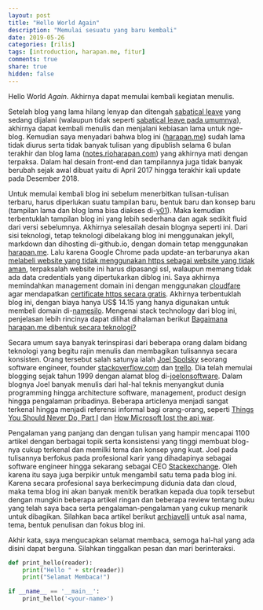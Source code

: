 ```yaml
---
layout: post
title: "Hello World Again"
description: "Memulai sesuatu yang baru kembali"
date: 2019-05-26
categories: [rilis]
tags: [introduction, harapan.me, fitur]
comments: true
share: true
hidden: false
---
```


Hello World *Again*. Akhirnya dapat memulai kembali kegiatan menulis.

Setelah blog yang lama hilang lenyap dan ditengah [sabatical leave](blog/sabatical-leave/) yang sedang dijalani (walaupun tidak seperti [sabatical leave pada umumnya](https://www.thebalancecareers.com/why-employers-should-consider-sabbatical-leave-programs-4171929)), akhirnya dapat kembali menulis dan menjalani kebiasan lama untuk nge-blog. Kemudian saya menyadari bahwa blog ini ([harapan.me](https://www.harapan.me)) sudah lama tidak diurus serta tidak banyak tulisan yang dipublish selama 6 bulan terakhir dan blog lama ([notes.rioharapan.com](http://notes.rioharapan.com)) yang akhirnya mati dengan terpaksa. Dalam hal desain front-end dan tampilannya juga tidak banyak berubah sejak awal dibuat yaitu di April 2017 hingga terakhir kali update pada Desember 2018.

Untuk memulai kembali blog ini sebelum menerbitkan tulisan-tulisan terbaru, harus diperlukan suatu tampilan baru, bentuk baru dan konsep baru (tampilan lama dan blog lama bisa diakses di-[v01](https://www.harapan.me)). Maka kemudian terbentuklah tampilan blog ini yang lebih sederhana dan agak sedikit fluid dari versi sebelumnya. Akhirnya selesailah desain blognya seperti ini. Dari sisi teknologi, tetap teknologi dibelakang blog ini menggunakan jekyll, markdown dan dihosting di-github.io, dengan domain tetap menggunakan [harapan.me](https://www.harapan.me). Lalu karena Google Chrome pada update-an terbarunya akan [melabeli website yang tidak menggunakan https sebagai website yang tidak aman](https://security.googleblog.com/2018/02/a-secure-web-is-here-to-stay.html), terpaksalah website ini harus dipasangi ssl, walaupun memang tidak ada data credentials yang dipertukarkan diblog ini. Saya akhirnya memindahkan management domain ini dengan menggunakan [cloudfare](https://www.cloudflare.com/) agar mendapatkan [certificate https secara gratis](https://www.cloudflare.com/ssl/). Akhirnya terbentuklah blog ini, dengan biaya hanya US$ 14.15 yang hanya digunakan untuk membeli domain di-[namesilo](https://www.namesilo.com/pricing.php?rid=43f3493rl). Mengenai stack technology dari blog ini, penjelasan lebih rincinya dapat dilihat dihalaman berikut [Bagaimana harapan.me dibentuk secara teknologi?](/blog/tech-stack-harapan-me/)

Secara umum saya banyak terinspirasi dari beberapa orang dalam bidang teknologi yang begitu rajin menulis dan membagikan tulisannya secara konsisten. Orang tersebut salah satunya ialah [Joel Spolsky](https://en.wikipedia.org/wiki/Joel_Spolsky) seorang software engineer, founder [stackoverflow.com](https://stackoverflow.com/) dan [trello](https://trello.com/). Dia telah memulai blogging sejak tahun 1999 dengan alamat blog di-[joelonsoftware](https://www.joelonsoftware.com). Dalam blognya Joel banyak menulis dari hal-hal teknis menyangkut dunia programming hingga architecture software, management, product design hingga pengalaman pribadinya. Beberapa articlenya menjadi sangat terkenal hingga menjadi referensi informal bagi orang-orang, seperti [Things You Should Never Do, Part I](https://www.joelonsoftware.com/2000/04/06/things-you-should-never-do-part-i/) dan [How Microsoft lost the api war](https://www.joelonsoftware.com/2004/06/13/how-microsoft-lost-the-api-war/).

Pengalaman yang panjang dan dengan tulisan yang hampir mencapai 1100 artikel dengan berbagai topik serta konsistensi yang tinggi membuat blog-nya cukup terkenal dan memilki tema dan konsep yang kuat. Joel pada tulisannya berfokus pada profesional karir yang dihadapinya sebagai software engineer hingga sekarang sebagai CEO [Stackexchange](https://stackexchange.com/). Oleh karena itu saya juga berpikir untuk mengambil satu tema pada blog ini. Karena secara profesional saya berkecimpung didunia data dan cloud, maka tema blog ini akan banyak menitik beratkan kepada dua topik tersebut dengan mungkin beberapa artikel ringan dan beberapa review tentang buku yang telah saya baca serta pengalaman-pengalaman yang cukup menarik untuk dibagikan. Silahkan baca artikel berikut [archiavelli](/blog/archiavelli/) untuk asal nama, tema, bentuk penulisan dan fokus blog ini.

Akhir kata, saya mengucapkan selamat membaca, semoga hal-hal yang ada disini dapat berguna. Silahkan tinggalkan pesan dan mari berinteraksi. 

```python
def print_hello(reader):
	print("Hello " + str(reader))
	print("Selamat Membaca!")

if __name__ == '__main__':
	print_hello('<your-name>')
```